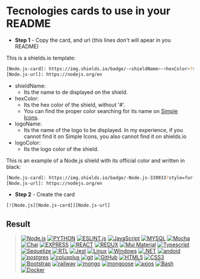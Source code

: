 # Tecnologies cards to use in your README

- **Step 1** - Copy the card, and url (this lines don't will apear in you README)

This is a shields.io template:

```bash
[Node.js-card]: https://img.shields.io/badge/-<shieldName>-<hexColor>?style=for-the-badge&logo=<logoName>&logoColor=<logoColor>
[Node.js-url]: https://nodejs.org/en
```

- shieldName:
  - Its the name to de displayed on the shield.
- hexColor:
  - Its the hex color of the shield, without '#'.
  - You can find the proper color searching for its name on [Simple Icons](https://simpleicons.org/).
- logoName:
  - Its the name of the logo to be displayed. In my experience, if you cannot find it on Simple Icons, you also cannot find it on shields.io
- logoColor:
  - Its the logo color of the shield.

This is an example of a Node.js shield with its official color and written in black:

```bash
[Node.js-card]: https://img.shields.io/badge/-Node.js-339933?style=for-the-badge&logo=node.js&logoColor=black
[Node.js-url]: https://nodejs.org/en
```

- **Step 2** - Create the card

```bash
[![Node.js][Node.js-card]][Node.js-url]
```

## Result

> [![Node.js][Node.js-card]][Node.js-url]
[![PYTHON][PYTHON]][PYTHON-url]
[![ESLINT.js][ESLINT]][ESLINT-url]
[![JavaScript][JavaScript]][JavaScript-url]
[![MYSQL][MYSQL]][MYSQL-url]
[![Mocha][Mocha]][Mocha-url]
[![Chai][Chai]][Chai-url]
[![EXPRESS][EXPRESS]][EXPRESS-url]
[![REACT][REACT]][REACT-url]
[![REDUX][REDUX]][REDUX-url]
[![Mui Material][Mui Material]][Mui Material-url]
[![Typescript][Typescript]][Typescript-url]
[![Sequelize][Sequelize]][Sequelize-url]
[![RTL][RTL]][RTL-url]
[![Jest][Jest]][Jest-url]
[![Linux][Linux]][Linux-url]
[![Windows][Windows]][Windows-url]
[![.NET][.NET]][.NET-url]
[![andoid][andoid]][andoid-url]
[![postgres][postgres]][postgres-url]
[![cplusplus][cplusplus]][cplusplus-url]
[![git][git]][git-url]
[![GitHub][GitHub]][GitHub-url]
[![HTML5][HTML5]][HTML5-url]
[![CSS3][CSS3]][CSS3-url]
[![Bootstrap][Bootstrap.com]][Bootstrap-url]
[![railway][railway]][railway-url]
[![mongo][mongo]][mongo-url]
[![mongoose][mongoose]][mongoose-url]
[![axios][axios]][axios-url]
[![Bash][Bash]][Bash-url]
[![Docker][Docker]][Docker-url]

[Node.js-card]: https://img.shields.io/badge/-Node.js-80BC02?style=for-the-badge&logo=node.js&logoColor=black
[Node.js-url]: https://nodejs.org/en

[PYTHON]: https://img.shields.io/badge/-Python-FFD43B?style=for-the-badge&logo=python&logoColor=3776AB
[PYTHON-URL]: https://www.python.org

[ESLINT]: https://img.shields.io/badge/-Eslint-4B32C3?style=for-the-badge&logo=eslint&logoColor=black
[ESLINT-url]: https://eslint.org

[JavaScript]: https://img.shields.io/badge/-JavaScript-F7DF1E?style=for-the-badge&logo=node.js&logoColor=black
[JavaScript-url]: https://www.javascript.com

[MYSQL]: https://img.shields.io/badge/MySQL-00758f?style=for-the-badge&logo=mysql&logoColor=white
[MYSQL-url]: https://www.mysql.com

[Mocha]: https://img.shields.io/badge/MOCHA-6D4A31?style=for-the-badge&logo=mocha&logoColor=white
[Mocha-url]: https://mochajs.org

[Chai]: https://img.shields.io/badge/chai-974942?style=for-the-badge&logo=chai&logoColor=white
[Chai-url]: https://www.chaijs.com

[DOCKER]: https://img.shields.io/badge/Docker-0db7ed?style=for-the-badge&logo=docker&logoColor=white
[DOCKER-url]: https://www.docker.com

[EXPRESS]: https://img.shields.io/badge/Express-FFFFFF?style=for-the-badge&logo=express&logoColor=black
[EXPRESS-url]: https://expressjs.com

[REACT]: https://img.shields.io/badge/-React.js-20232A?style=for-the-badge&logo=react
[REACT-url]: https://legacy.reactjs.org/docs/getting-started.html

[REDUX]: https://img.shields.io/badge/-Redux-764abc?style=for-the-badge&logo=redux&logoColor=black
[REDUX-url]: https://redux.js.org

[Mui Material]: https://img.shields.io/badge/-Mui%20Material-007FFF?style=for-the-badge&logo=mui&logoColor=white
[Mui Material-url]: https://mui.com
  
[Typescript]: https://img.shields.io/badge/typescript-3178C6?style=for-the-badge&logo=typescript&logoColor=white
[Typescript-url]: https://www.typescriptlang.org

[Sequelize]: https://img.shields.io/badge/Sequelize-06AFEF?style=for-the-badge&logo=sequelize&logoColor=white
[Sequelize-url]: https://sequelize.org
  
[RTL]: https://img.shields.io/badge/Testing%20library-E33332?style=for-the-badge&logo=testing-library&logoColor=white
[RTL-url]: https://testing-library.com/docs/react-testing-library/intro/

[Jest]: https://img.shields.io/badge/jest-C21325?style=for-the-badge&logo=jest&logoColor=white
[Jest-url]: https://jestjs.io/pt-BR/

[Linux]: https://img.shields.io/badge/linux-FCC624?style=for-the-badge&logo=linux&logoColor=white
[Linux-url]: https://www.linux.org

[Windows]: https://img.shields.io/badge/Windows-0071C6?style=for-the-badge&logo=windows&logoColor=white
[Windows-url]: https://www.microsoft.com/pt-br/windows/?r=1

[.NET]: https://img.shields.io/badge/-.net-512BD4?style=for-the-badge&logo=dotnet&logoColor=black
[.NET-url]: https://dotnet.microsoft.com/en-us/

[andoid]: https://img.shields.io/badge/-android-3DDC84?style=for-the-badge&logo=android&logoColor=black
[andoid-url]: https://www.android.com/

[postgres]: https://img.shields.io/badge/-postgresql-4169E1?style=for-the-badge&logo=postgresql&logoColor=black
[postgres-url]: https://www.postgresql.org/

[cplusplus]: https://img.shields.io/badge/-C++-00599C?style=for-the-badge&logo=cplusplus&logoColor=black
[cplusplus-url]: https://learn.microsoft.com/en-us/cpp/cpp/?view=msvc-170

[git]: https://img.shields.io/badge/git-F05032?style=for-the-badge&logo=git&logoColor=white
[git-url]: https://git-scm.com/doc

[GitHub]: https://img.shields.io/badge/git_hub-181717?style=for-the-badge&logo=github&logoColor=white
[GitHub-url]: https://github.com/

[HTML5]: https://img.shields.io/badge/html5-E34F26?style=for-the-badge&logo=html5&logoColor=white
[HTML5-URL]: https://developer.mozilla.org/en-US/docs/Glossary/HTML5

[CSS3]: https://img.shields.io/badge/css_3-1572B6?style=for-the-badge&logo=css3&logoColor=white
[CSS3-url]: https://developer.mozilla.org/pt-BR/docs/Web/CSS

[Bootstrap.com]: https://img.shields.io/badge/Bootstrap-563D7C?style=for-the-badge&logo=bootstrap&logoColor=white
[Bootstrap-url]: https://getbootstrap.com

[railway]: https://img.shields.io/badge/railway-0B0D0E?style=for-the-badge&logo=railway&logoColor=white
[railway-url]: https://railway.app/

[mongo]: https://img.shields.io/badge/mongodb-47A248?style=for-the-badge&logo=mongodb&logoColor=black
[mongo-url]: https://www.mongodb.com/

[mongoose]: https://img.shields.io/badge/mongoose-880000?style=for-the-badge&logo=mongoose&logoColor=black
[mongoose-url]: https://mongoosejs.com/

[axios]: https://img.shields.io/badge/axios-5A29E4?style=for-the-badge&logo=axios&logoColor=white
[axios-url]: https://axios-http.com/ptbr/docs/intro

[Bash]: https://img.shields.io/badge/GNU_bash-4EAA25?style=for-the-badge&logo=gnubash&logoColor=white
[Bash-url]: https://www.gnu.org/software/bash/
